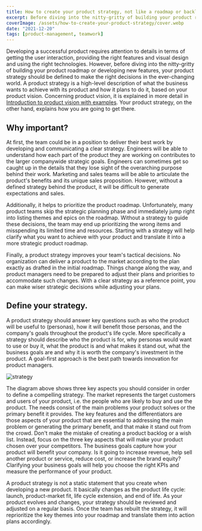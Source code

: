 ```yaml
---
title: How to create your product strategy, not like a roadmap or backlog!
excerpt: Before diving into the nitty-gritty of building your product roadmap or developing new features, your product strategy should be defined to make the right decisions in the ever-changing world. Your product strategy explains how you are going to get there.
coverImage: /assets/how-to-create-your-product-strategy/cover.webp
date: "2021-12-20"
tags: [product-management, teamwork]
---
```


Developing a successful product requires attention to details in terms of getting the user interaction, providing the right features and visual design and using the right technologies. However, before diving into the nitty-gritty of building your product roadmap or developing new features, your product strategy should be defined to make the right decisions in the ever-changing world. A product strategy is a high-level description of what the business wants to achieve with its product and how it plans to do it, based on your product vision. Concerning product vision, it is explained in more detail in [Introduction to product vision with examples](https://hiroomblog.com/posts/introduction-to-product-vision-with-examples). Your product strategy, on the other hand, explains how you are going to get there.

## Why important?

At first, the team could be in a position to deliver their best work by developing and communicating a clear strategy. Engineers will be able to understand how each part of the product they are working on contributes to the larger companywide strategic goals. Engineers can sometimes get so caught up in the details that they lose sight of the overarching purpose behind their work. Marketing and sales teams will be able to articulate the product's benefits and its unique sales proposition. However, without a defined strategy behind the product, it will be difficult to generate expectations and sales.

Additionally, it helps to prioritize the product roadmap. Unfortunately, many product teams skip the strategic planning phase and immediately jump right into listing themes and epics on the roadmap. Without a strategy to guide these decisions, the team may end up prioritizing the wrong items and misspending its limited time and resources. Starting with a strategy will help clarify what you want to achieve with your product and translate it into a more strategic product roadmap.

Finally, a product strategy improves your team's tactical decisions. No organization can deliver a product to the market according to the plan exactly as drafted in the initial roadmap. Things change along the way, and product managers need to be prepared to adjust their plans and priorities to accommodate such changes. With a clear strategy as a reference point, you can make wiser strategic decisions while adjusting your plans.

## Define your strategy.

A product strategy should answer key questions such as who the product will be useful to (personas), how it will benefit those personas, and the company's goals throughout the product's life cycle. More specifically a strategy should describe who the product is for, why personas would want to use or buy it, what the product is and what makes it stand out, what the business goals are and why it is worth the company's investment in the product. A goal-first approach is the best path towards innovation for product managers.

![strategy](/assets/how-to-create-your-product-strategy/strategy.webp)

The diagram above shows three key aspects you should consider in order to define a compelling strategy. The market represents the target customers and users of your product, i.e. the people who are likely to buy and use the product. The needs consist of the main problems your product solves or the primary benefit it provides. The key features and the differentiators are those aspects of your product that are essential to addressing the main problem or generating the primary benefit, and that make it stand out from the crowd. Don't make the mistake of creating a product backlog or a wish list. Instead, focus on the three key aspects that will make your product chosen over your competitors. The business goals capture how your product will benefit your company. Is it going to increase revenue, help sell another product or service, reduce cost, or increase the brand equity? Clarifying your business goals will help you choose the right KPIs and measure the performance of your product.

A product strategy is not a static statement that you create when developing a new product. It basically changes as the product life cycle: launch, product-market fit, life cycle extension, and end of life. As your product evolves and changes, your strategy should be reviewed and adjusted on a regular basis. Once the team has rebuilt the strategy, it will reprioritize the key themes into your roadmap and translate them into action plans accordingly.
